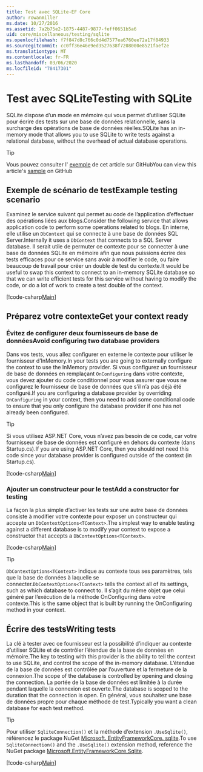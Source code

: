 ```yaml
---
title: Test avec SQLite-EF Core
author: rowanmiller
ms.date: 10/27/2016
ms.assetid: 7a2b75e2-1875-4487-9877-feff0651b5a6
uid: core/miscellaneous/testing/sqlite
ms.openlocfilehash: f7f847d8c766c0d4d7577ea6760ee72a17f84933
ms.sourcegitcommit: cc0ff36e46e9ed3527638f7208000e8521faef2e
ms.translationtype: MT
ms.contentlocale: fr-FR
ms.lasthandoff: 03/06/2020
ms.locfileid: "78417301"
---
```

# <a name="testing-with-sqlite"></a><span data-ttu-id="c14f5-102">Test avec SQLite</span><span class="sxs-lookup"><span data-stu-id="c14f5-102">Testing with SQLite</span></span>

<span data-ttu-id="c14f5-103">SQLite dispose d’un mode en mémoire qui vous permet d’utiliser SQLite pour écrire des tests sur une base de données relationnelle, sans la surcharge des opérations de base de données réelles.</span><span class="sxs-lookup"><span data-stu-id="c14f5-103">SQLite has an in-memory mode that allows you to use SQLite to write tests against a relational database, without the overhead of actual database operations.</span></span>

> [!TIP]  
> <span data-ttu-id="c14f5-104">Vous pouvez consulter l' [exemple](https://github.com/dotnet/EntityFramework.Docs/tree/master/samples/core/Miscellaneous/Testing) de cet article sur GitHub</span><span class="sxs-lookup"><span data-stu-id="c14f5-104">You can view this article's [sample](https://github.com/dotnet/EntityFramework.Docs/tree/master/samples/core/Miscellaneous/Testing) on GitHub</span></span>

## <a name="example-testing-scenario"></a><span data-ttu-id="c14f5-105">Exemple de scénario de test</span><span class="sxs-lookup"><span data-stu-id="c14f5-105">Example testing scenario</span></span>

<span data-ttu-id="c14f5-106">Examinez le service suivant qui permet au code de l’application d’effectuer des opérations liées aux blogs.</span><span class="sxs-lookup"><span data-stu-id="c14f5-106">Consider the following service that allows application code to perform some operations related to blogs.</span></span> <span data-ttu-id="c14f5-107">En interne, elle utilise un `DbContext` qui se connecte à une base de données SQL Server.</span><span class="sxs-lookup"><span data-stu-id="c14f5-107">Internally it uses a `DbContext` that connects to a SQL Server database.</span></span> <span data-ttu-id="c14f5-108">Il serait utile de permuter ce contexte pour se connecter à une base de données SQLite en mémoire afin que nous puissions écrire des tests efficaces pour ce service sans avoir à modifier le code, ou faire beaucoup de travail pour créer un double de test du contexte.</span><span class="sxs-lookup"><span data-stu-id="c14f5-108">It would be useful to swap this context to connect to an in-memory SQLite database so that we can write efficient tests for this service without having to modify the code, or do a lot of work to create a test double of the context.</span></span>

[!code-csharp[Main](../../../../samples/core/Miscellaneous/Testing/BusinessLogic/BlogService.cs)]

## <a name="get-your-context-ready"></a><span data-ttu-id="c14f5-109">Préparez votre contexte</span><span class="sxs-lookup"><span data-stu-id="c14f5-109">Get your context ready</span></span>

### <a name="avoid-configuring-two-database-providers"></a><span data-ttu-id="c14f5-110">Évitez de configurer deux fournisseurs de base de données</span><span class="sxs-lookup"><span data-stu-id="c14f5-110">Avoid configuring two database providers</span></span>

<span data-ttu-id="c14f5-111">Dans vos tests, vous allez configurer en externe le contexte pour utiliser le fournisseur d’InMemory.</span><span class="sxs-lookup"><span data-stu-id="c14f5-111">In your tests you are going to externally configure the context to use the InMemory provider.</span></span> <span data-ttu-id="c14f5-112">Si vous configurez un fournisseur de base de données en remplaçant `OnConfiguring` dans votre contexte, vous devez ajouter du code conditionnel pour vous assurer que vous ne configurez le fournisseur de base de données que s’il n’a pas déjà été configuré.</span><span class="sxs-lookup"><span data-stu-id="c14f5-112">If you are configuring a database provider by overriding `OnConfiguring` in your context, then you need to add some conditional code to ensure that you only configure the database provider if one has not already been configured.</span></span>

> [!TIP]  
> <span data-ttu-id="c14f5-113">Si vous utilisez ASP.NET Core, vous n’avez pas besoin de ce code, car votre fournisseur de base de données est configuré en dehors du contexte (dans Startup.cs).</span><span class="sxs-lookup"><span data-stu-id="c14f5-113">If you are using ASP.NET Core, then you should not need this code since your database provider is configured outside of the context (in Startup.cs).</span></span>

[!code-csharp[Main](../../../../samples/core/Miscellaneous/Testing/BusinessLogic/BloggingContext.cs#OnConfiguring)]

### <a name="add-a-constructor-for-testing"></a><span data-ttu-id="c14f5-114">Ajouter un constructeur pour le test</span><span class="sxs-lookup"><span data-stu-id="c14f5-114">Add a constructor for testing</span></span>

<span data-ttu-id="c14f5-115">La façon la plus simple d’activer les tests sur une autre base de données consiste à modifier votre contexte pour exposer un constructeur qui accepte un `DbContextOptions<TContext>`.</span><span class="sxs-lookup"><span data-stu-id="c14f5-115">The simplest way to enable testing against a different database is to modify your context to expose a constructor that accepts a `DbContextOptions<TContext>`.</span></span>

[!code-csharp[Main](../../../../samples/core/Miscellaneous/Testing/BusinessLogic/BloggingContext.cs#Constructors)]

> [!TIP]  
> <span data-ttu-id="c14f5-116">`DbContextOptions<TContext>` indique au contexte tous ses paramètres, tels que la base de données à laquelle se connecter.</span><span class="sxs-lookup"><span data-stu-id="c14f5-116">`DbContextOptions<TContext>` tells the context all of its settings, such as which database to connect to.</span></span> <span data-ttu-id="c14f5-117">Il s’agit du même objet que celui généré par l’exécution de la méthode OnConfiguring dans votre contexte.</span><span class="sxs-lookup"><span data-stu-id="c14f5-117">This is the same object that is built by running the OnConfiguring method in your context.</span></span>

## <a name="writing-tests"></a><span data-ttu-id="c14f5-118">Écrire des tests</span><span class="sxs-lookup"><span data-stu-id="c14f5-118">Writing tests</span></span>

<span data-ttu-id="c14f5-119">La clé à tester avec ce fournisseur est la possibilité d’indiquer au contexte d’utiliser SQLite et de contrôler l’étendue de la base de données en mémoire.</span><span class="sxs-lookup"><span data-stu-id="c14f5-119">The key to testing with this provider is the ability to tell the context to use SQLite, and control the scope of the in-memory database.</span></span> <span data-ttu-id="c14f5-120">L’étendue de la base de données est contrôlée par l’ouverture et la fermeture de la connexion.</span><span class="sxs-lookup"><span data-stu-id="c14f5-120">The scope of the database is controlled by opening and closing the connection.</span></span> <span data-ttu-id="c14f5-121">La portée de la base de données est limitée à la durée pendant laquelle la connexion est ouverte.</span><span class="sxs-lookup"><span data-stu-id="c14f5-121">The database is scoped to the duration that the connection is open.</span></span> <span data-ttu-id="c14f5-122">En général, vous souhaitez une base de données propre pour chaque méthode de test.</span><span class="sxs-lookup"><span data-stu-id="c14f5-122">Typically you want a clean database for each test method.</span></span>

>[!TIP]
> <span data-ttu-id="c14f5-123">Pour utiliser `SqliteConnection()` et la méthode d’extension `.UseSqlite()`, référencez le package NuGet [Microsoft. EntityFrameworkCore. sqlite](https://www.nuget.org/packages/Microsoft.EntityFrameworkCore.Sqlite/).</span><span class="sxs-lookup"><span data-stu-id="c14f5-123">To use `SqliteConnection()` and the `.UseSqlite()` extension method, reference the NuGet package [Microsoft.EntityFrameworkCore.Sqlite](https://www.nuget.org/packages/Microsoft.EntityFrameworkCore.Sqlite/).</span></span>

[!code-csharp[Main](../../../../samples/core/Miscellaneous/Testing/TestProject/SQLite/BlogServiceTests.cs)]

